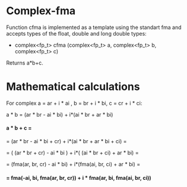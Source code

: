 # Complex-fma
Function cfma is implemented as a template using the standart fma and accepts types of the float, double and long double types:
- complex<fp_t> cfma  (complex<fp_t> a, complex<fp_t> b, complex<fp_t> c)

Returns a*b+c.

# Mathematical calculations
For complex a = ar + i * ai , b = br + i * bi, c = cr + i * ci:

a * b = (ar * br - ai * bi) + i*(ai * br + ar * bi) 

#### a * b + c = 

= (ar * br - ai * bi + cr) + i*(ai * br + ar * bi + ci) =

= ( (ar * br + cr) - ai * bi ) + i*( (ai * br + ci) + ar * bi) =

= (fma(ar, br, cr) - ai * bi) + i*(fma(ai, br, ci) + ar * bi) =

#### = fma(-ai, bi, fma(ar, br, cr)) + i * fma(ar, bi, fma(ai, br, ci))
